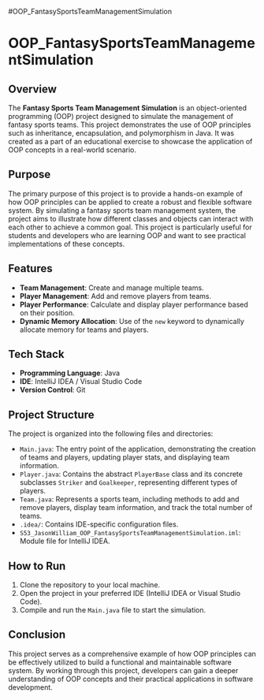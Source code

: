 #OOP_FantasySportsTeamManagementSimulation

# OOP_FantasySportsTeamManagementSimulation

## Overview
The **Fantasy Sports Team Management Simulation** is an object-oriented programming (OOP) project designed to simulate the management of fantasy sports teams. This project demonstrates the use of OOP principles such as inheritance, encapsulation, and polymorphism in Java. It was created as a part of an educational exercise to showcase the application of OOP concepts in a real-world scenario.

## Purpose
The primary purpose of this project is to provide a hands-on example of how OOP principles can be applied to create a robust and flexible software system. By simulating a fantasy sports team management system, the project aims to illustrate how different classes and objects can interact with each other to achieve a common goal. This project is particularly useful for students and developers who are learning OOP and want to see practical implementations of these concepts.

## Features
- **Team Management**: Create and manage multiple teams.
- **Player Management**: Add and remove players from teams.
- **Player Performance**: Calculate and display player performance based on their position.
- **Dynamic Memory Allocation**: Use of the `new` keyword to dynamically allocate memory for teams and players.

## Tech Stack
- **Programming Language**: Java
- **IDE**: IntelliJ IDEA / Visual Studio Code
- **Version Control**: Git

## Project Structure
The project is organized into the following files and directories:

- `Main.java`: The entry point of the application, demonstrating the creation of teams and players, updating player stats, and displaying team information.
- `Player.java`: Contains the abstract `PlayerBase` class and its concrete subclasses `Striker` and `Goalkeeper`, representing different types of players.
- `Team.java`: Represents a sports team, including methods to add and remove players, display team information, and track the total number of teams.
- `.idea/`: Contains IDE-specific configuration files.
- `S53_JasonWilliam_OOP_FantasySportsTeamManagementSimulation.iml`: Module file for IntelliJ IDEA.

## How to Run
1. Clone the repository to your local machine.
2. Open the project in your preferred IDE (IntelliJ IDEA or Visual Studio Code).
3. Compile and run the `Main.java` file to start the simulation.

## Conclusion
This project serves as a comprehensive example of how OOP principles can be effectively utilized to build a functional and maintainable software system. By working through this project, developers can gain a deeper understanding of OOP concepts and their practical applications in software development.

